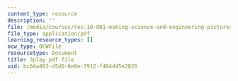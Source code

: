 ```yaml
---
content_type: resource
description: ''
file: /media/courses/res-10-001-making-science-and-engineering-pictures-a-practical-guide-to-presenting-your-work-spring-2016/bc64a403d5d06e8e7912f464d45e2826_qE0eHhe6muY.pdf
file_type: application/pdf
learning_resource_types: []
ocw_type: OCWFile
resourcetype: Document
title: 3play pdf file
uid: bc64a403-d5d0-6e8e-7912-f464d45e2826
---
```

